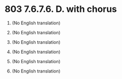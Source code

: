 # 803 7.6.7.6. D. with chorus

1.  (No English translation)

2.  (No English translation)

3.  (No English translation)

4.  (No English translation)

5.  (No English translation)

6.  (No English translation)

